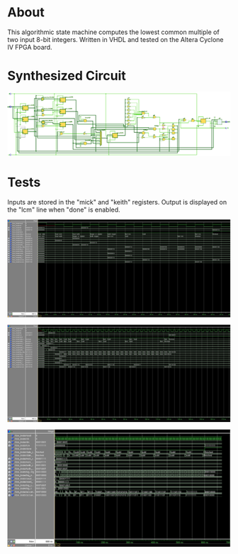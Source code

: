 # About

This algorithmic state machine  computes the lowest common multiple of two input 8-bit integers. Written in VHDL and tested on the Altera Cyclone IV FPGA board.

# Synthesized Circuit

![Alt text](/synthesized_circuit.png "Synthesized Circuit")

# Tests

Inputs are stored in the "mick" and "keith" registers. Output is displayed on the "lcm" line when "done" is enabled.

![Alt text](/test1.jpg "Test 1")


![Alt text](/test2.jpg "Test 2")


![Alt text](/test3.jpg "Test 3")

